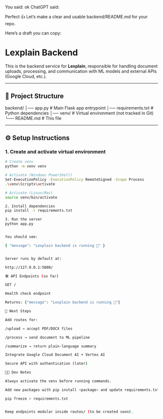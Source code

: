 You said:
ok
ChatGPT said:

Perfect 👍 Let’s make a clear and usable backend/README.md for your repo.

Here’s a draft you can copy:

# Lexplain Backend

This is the backend service for **Lexplain**, responsible for handling document uploads, processing, and communication with ML models and external APIs (Google Cloud, etc.).

---

## 📂 Project Structure



backend/
│── app.py # Main Flask app entrypoint
│── requirements.txt # Python dependencies
│── venv/ # Virtual environment (not tracked in Git)
└── README.md # This file


---

## ⚙️ Setup Instructions

### 1. Create and activate virtual environment
```bash
# Create venv
python -m venv venv

# Activate (Windows PowerShell)
Set-ExecutionPolicy -ExecutionPolicy RemoteSigned -Scope Process
.\venv\Scripts\activate

# Activate (Linux/Mac)
source venv/bin/activate

2. Install dependencies
pip install -r requirements.txt

3. Run the server
python app.py


You should see:

{ "message": "Lexplain backend is running 🚀" }


Server runs by default at:

http://127.0.0.1:5000/

🛠 API Endpoints (so far)

GET /

Health check endpoint

Returns: {"message": "Lexplain backend is running 🚀"}

🔮 Next Steps

Add routes for:

/upload → accept PDF/DOCX files

/process → send document to ML pipeline

/summarize → return plain-language summary

Integrate Google Cloud Document AI + Vertex AI

Secure API with authentication (later)

👩‍💻 Dev Notes

Always activate the venv before running commands.

Add new packages with pip install <package> and update requirements.txt:

pip freeze > requirements.txt


Keep endpoints modular inside routes/ (to be created soon).
